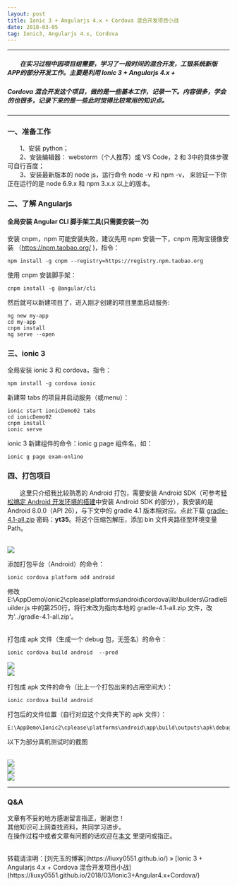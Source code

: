 ```yaml
---
layout: post
title: Ionic 3 + Angularjs 4.x + Cordova 混合开发项目小战
date: 2018-03-05
tag: Ionic3, Angularjs 4.x, Cordova
---
```


___
##### 　　在实习过程中因项目组需要，学习了一段时间的混合开发，工银系统新版APP的部分开发工作。主要是利用 Ionic 3 + Angularjs 4.x +

##### Cordova  混合开发这个项目，做的是一些基本工作，记录一下。内容很多，学会的也很多，记录下来的是一些此时觉得比较常用的知识点。

___
### 一、准备工作

　　1、安装 python；  
　　2、安装编辑器： webstorm（个人推荐）或 VS Code，2 和 3中的具体步骤可自行百度；  
　　3、安装最新版本的 node js，运行命令 node -v 和 npm -v， 来验证一下你正在运行的是 node 6.9.x 和 npm 3.x.x 以上的版本。  

### 二、了解 Angularjs

#### 全局安装 Angular CLI 脚手架工具(只需要安装一次)

安装 cnpm，npm 可能安装失败，建议先用 npm 安装一下，cnpm 用淘宝镜像安装 （https://npm.taobao.org/ )，指令：

    npm install -g cnpm --registry=https://registry.npm.taobao.org

使用 cnpm 安装脚手架：

    cnpm install -g @angular/cli

然后就可以新建项目了，进入刚才创建的项目里面启动服务:

    ng new my-app
    cd my-app
    cnpm install
    ng serve --open

### 三、ionic 3

全局安装 ionic 3 和 cordova，指令：

    npm install -g cordova ionic

新建带 tabs 的项目并启动服务（或menu）：

    ionic start ionicDemo02 tabs
    cd ionicDemo02
    cnpm install
    ionic serve

ionic 3 新建组件的命令：ionic g page 组件名，如：

    ionic g page exam-online

### 四、打包项目

　　这里只介绍我比较熟悉的 Android 打包，需要安装 Android SDK（可参考[轻松搞定 Android 开发环境的搭建](https://liuxy0551.github.io/2017/03/AndroidIDE/)中安装 Android SDK 的部分），我安装的是 Android 8.0.0（API 26），与下文中的 gradle 4.1 版本相对应。点此下载 [gradle-4.1-all.zip](https://pan.baidu.com/s/1uvbvk2UBmsDHBHFckjq1ag) 密码：**yt35**。将这个压缩包解压，添加 bin 文件夹路径至环境变量 Path。

<br>![](/images/posts/Ionic3+Angular4.x+Cordova/path.png)

添加打包平台（Android）的命令：

    ionic cordova platform add android

修改 E:\AppDemo\Ionic2\cplease\platforms\android\cordova\lib\builders\GradleBuilder.js 中的第250行，将行末改为指向本地的 gradle-4.1-all.zip 文件，改为'../gradle-4.1-all.zip'。

<br>
打包成 apk 文件（生成一个 debug 包，无签名）的命令：

    ionic cordova build android  --prod

![](/images/posts/Ionic3+Angular4.x+Cordova/building.png)
<br>![](/images/posts/Ionic3+Angular4.x+Cordova/success.png)


打包成 apk 文件的命令（比上一个打包出来的占用空间大）：

    ionic cordova build android

打包后的文件位置（自行对应这个文件夹下的 apk 文件）：

    E:\AppDemo\Ionic2\cplease\platforms\android\app\build\outputs\apk\debug

以下为部分真机测试时的截图

<br>![](/images/posts/Ionic3+Angular4.x+Cordova/1.png)
<br>![](/images/posts/Ionic3+Angular4.x+Cordova/2.png)
<br>![](/images/posts/Ionic3+Angular4.x+Cordova/3.png)

___
### Q&A

文章有不妥的地方感谢留言指正，谢谢您！  
其他知识可上网查找资料，共同学习进步。  
在操作过程中或者文章有问题的话欢迎在[本文](https://liuxy0551.github.io/2018/03/Ionic3+Angular4.x+Cordova/) 里提问或指正。

<br>
转载请注明：[刘先玉的博客](https://liuxy0551.github.io/) » [Ionic 3 + Angularjs 4.x + Cordova 混合开发项目小战](https://liuxy0551.github.io/2018/03/Ionic3+Angular4.x+Cordova/)
